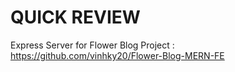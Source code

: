 # QUICK REVIEW 
Express Server for Flower Blog Project : https://github.com/vinhky20/Flower-Blog-MERN-FE
